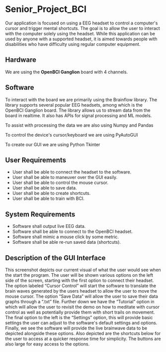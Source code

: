 # Senior_Project_BCI

Our application is focused on using a EEG headset to control a computer's cursor and trigger mental shortcuts. The goal is to allow the user to interact with the computer solely using the headset. While this application can be used by anyone with a supported headset, it is aimed towards people with disabilities who have difficulty using regular computer equipment.

## Hardware
We are using the **OpenBCI Ganglion** board with 4 channels.

## Software
To interact with the board we are primarily using the Brainflow library. The library supports several popular EEG headsets, among which is the OpenBCI Ganglion board.
The library allows us to stream data from the board in realtime. It also has APIs for signal processing and ML models.

To assist with processing the data we are also using Numpy and Pandas

To control the device's cursor/keyboard we are using PyAutoGUI

To create our GUI we are using Python Tkinter

## User Requirements
- User shall be able to connect the headset to the software.
- User shall be able to maneuver over the GUI easily. 
- User shall be able to control the mouse cursor.
- User shall be able to save data.
- User shall be able to create shortcuts.
- User shall be able to train with BCI.

## System Requirements
- Software shall output live EEG data.
- Software shall be able to connect to the OpenBCI headset.
- Software shall mimic a mouse click by some metric.
- Software shall be able re-run saved data (shortcuts).

## Description of the GUI Interface
This screenshot depicts our current visual of what the user would see when the start the program. The user will be shown various options on the left side of the screen, starting with the first option to connect their headset. The option labeled “Cursor Control” will start the software to translate the brain waves generated by the users headset to allow the user to move the mouse cursor. The option “Save Data” will allow the user to save their data graphs through a “.txt” file. Further down we have the “Tutorial” option in which will allow the user to revisit the demo on how to meditate with cursor control as well as potentially provide them with short trails on movement. The final option to the left is the “Settings” option, this will provide basic settings the user can adjust to the software's default settings and options. Finally, we see the software will provide the live brainwave data to be depicted alongside these options. Also depicted are the shortcuts below for the user to access  at a quicker response time for simplicity. The buttons are also large for easy access to the options.

